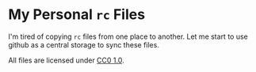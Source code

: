 # My Personal `rc` Files #

I'm tired of copying `rc` files from one place to another. Let me start to use github as a central storage to sync these files.

All files are licensed under [CC0 1.0](https://creativecommons.org/publicdomain/zero/1.0/).

